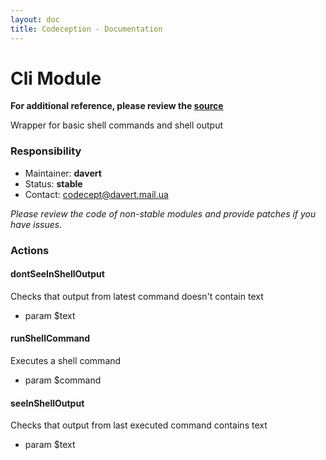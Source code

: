 ```yaml
---
layout: doc
title: Codeception - Documentation
---
```


# Cli Module
**For additional reference, please review the [source](https://github.com/Codeception/Codeception/tree/master/src/Codeception/Module/Cli.php)**


Wrapper for basic shell commands and shell output

### Responsibility
* Maintainer: **davert**
* Status: **stable**
* Contact: codecept@davert.mail.ua

*Please review the code of non-stable modules and provide patches if you have issues.*

### Actions


#### dontSeeInShellOutput


Checks that output from latest command doesn't contain text

 * param $text



#### runShellCommand


Executes a shell command

 * param $command


#### seeInShellOutput


Checks that output from last executed command contains text

 * param $text
